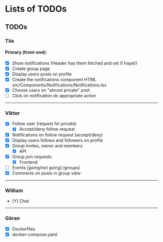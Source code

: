 # Lists of TODOs

## TODOs

### Tiia

#### Primary (front-end):

- [X] Show notifications (Header has them fetched and set (I hope))
- [X] Create group page
- [X] Display users posts on profile
- [X] Create the notifications component HTML src/Components/Notifications/Notifications.tsx
- [X] Choose users on "almost private" post
- [ ] Click on notification do appropriate action

---

### Viktor

- [X] Follow user (request for private)
  - [X] Accept/deny follow request
- [X] Notifications on follow request (accept/deny)
- [X] Display users follows and followers on profile
- [X] Group invites, owner and members
  - [X] API
- [X] Group join requests
  - [X] Frontend
- [ ] Events [going/not going] (groups)
- [X] Comments on posts in group view 

---

### William

- [Y] Chat

---

### Göran

- [X] Dockerfiles
- [X] docker-compose.yaml
